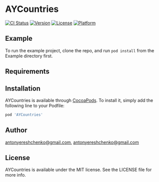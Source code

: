 # AYCountries

[![CI Status](https://img.shields.io/travis/antonyereshchenko@gmail.com/AYCountries.svg?style=flat)](https://travis-ci.org/antonyereshchenko@gmail.com/AYCountries)
[![Version](https://img.shields.io/cocoapods/v/AYCountries.svg?style=flat)](https://cocoapods.org/pods/AYCountries)
[![License](https://img.shields.io/cocoapods/l/AYCountries.svg?style=flat)](https://cocoapods.org/pods/AYCountries)
[![Platform](https://img.shields.io/cocoapods/p/AYCountries.svg?style=flat)](https://cocoapods.org/pods/AYCountries)

## Example

To run the example project, clone the repo, and run `pod install` from the Example directory first.

## Requirements

## Installation

AYCountries is available through [CocoaPods](https://cocoapods.org). To install
it, simply add the following line to your Podfile:

```ruby
pod 'AYCountries'
```

## Author

antonyereshchenko@gmail.com, antonyereshchenko@gmail.com

## License

AYCountries is available under the MIT license. See the LICENSE file for more info.
